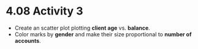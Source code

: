 # 4.08 Activity 3

- Create an scatter plot plotting **client age** vs. **balance**.
- Color marks by **gender** and make their size proportional to **number of accounts**.
